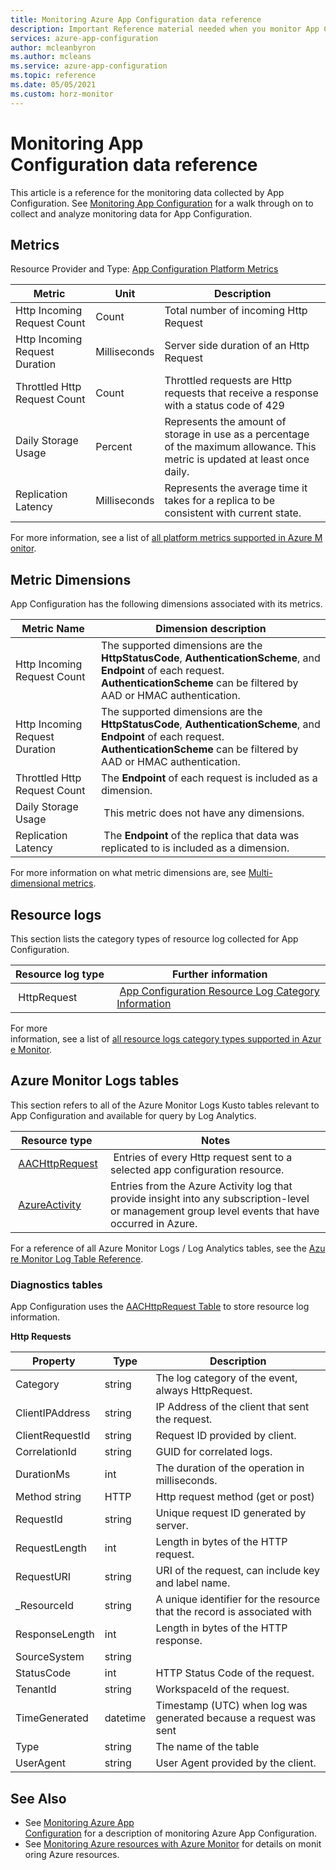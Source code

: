 ```yaml
---
title: Monitoring Azure App Configuration data reference
description: Important Reference material needed when you monitor App Configuration
services: azure-app-configuration
author: mcleanbyron
ms.author: mcleans
ms.service: azure-app-configuration
ms.topic: reference
ms.date: 05/05/2021
ms.custom: horz-monitor
---
```



# Monitoring App Configuration data reference

This article is a reference for the monitoring data collected by App Configuration. See [Monitoring App Configuration](monitor-app-configuration.md) for a walk through on to collect and analyze monitoring data for App Configuration.

## Metrics 
Resource Provider and Type: [App Configuration Platform Metrics](../azure-monitor/essentials/metrics-supported.md#microsoftappconfigurationconfigurationstores)

| Metric | Unit | Description |
|-------|-----| ----- |
| Http Incoming Request Count	| Count	| Total number of incoming Http Request |
| Http Incoming Request Duration | Milliseconds | Server side duration of an Http Request |
| Throttled Http Request Count | Count |	Throttled requests are Http requests that receive a response with a status code of 429 |
| Daily Storage Usage | Percent |	Represents the amount of storage in use as a percentage of the maximum allowance. This metric is updated at least once daily. |
| Replication Latency | Milliseconds |	Represents the average time it takes for a replica to be consistent with current state. |

For more information, see a list of [all platform metrics supported in Azure Monitor](../azure-monitor/essentials/metrics-supported.md).


## Metric Dimensions
App Configuration has the following dimensions associated with its metrics.

| Metric Name | Dimension description |
|-------|-----|
| Http Incoming Request Count | The supported dimensions are the **HttpStatusCode**, **AuthenticationScheme**, and **Endpoint** of each request. **AuthenticationScheme** can be filtered by AAD or HMAC authentication.   |
| Http Incoming Request Duration | The supported dimensions are the **HttpStatusCode**, **AuthenticationScheme**, and **Endpoint** of each request. **AuthenticationScheme** can be filtered by AAD or HMAC authentication. |
| Throttled Http Request Count | The **Endpoint** of each request is included as a dimension.  |
| Daily Storage Usage | This metric does not have any dimensions.  |
| Replication Latency | The **Endpoint** of the replica that data was replicated to is included as a dimension.  |

 For more information on what metric dimensions are, see [Multi-dimensional metrics](../azure-monitor/essentials/data-platform-metrics.md#multi-dimensional-metrics).

## Resource logs
This section lists the category types of resource log collected for App Configuration. 

| Resource log type | Further information|
|-------|-----|
| HttpRequest | [App Configuration Resource Log Category Information](../azure-monitor/essentials/resource-logs-categories.md) |

For more information, see a list of [all resource logs category types supported in Azure Monitor](../azure-monitor/essentials/resource-logs-schema.md).
 
## Azure Monitor Logs tables

This section refers to all of the Azure Monitor Logs Kusto tables relevant to App Configuration and available for query by Log Analytics.

|Resource type | Notes |
|-------|-----|
| [AACHttpRequest](/azure/azure-monitor/reference/tables/aachttprequest) | Entries of every Http request sent to a selected app configuration resource. |
| [AzureActivity](/azure/azure-monitor/reference/tables/azureactivity) | Entries from the Azure Activity log that provide insight into any subscription-level or management group level events that have occurred in Azure. |

For a reference of all Azure Monitor Logs / Log Analytics tables, see the [Azure Monitor Log Table Reference](/azure/azure-monitor/reference/tables/tables-resourcetype).

### Diagnostics tables

App Configuration uses the [AACHttpRequest Table](/azure/azure-monitor/reference/tables/aachttprequest) to store resource log information.

**Http Requests**

|Property | Type | Description |
|-------|-----| ----- |
|Category	|string	|The log category of the event, always HttpRequest. 
|ClientIPAddress |	string|	IP Address of the client that sent the request.
|ClientRequestId|	string|	Request ID provided by client.
|CorrelationId|	string|	GUID for correlated logs.
|DurationMs|	int	|The duration of the operation in milliseconds.
|Method	string|	HTTP| Http request method (get or post)
|RequestId|	string|	Unique request ID generated by server.
|RequestLength|	int	|Length in bytes of the HTTP request.
|RequestURI|	string|	URI of the request, can include key and label name. 
|_ResourceId|	string|	A unique identifier for the resource that the record is associated with
|ResponseLength|	int|	Length in bytes of the HTTP response.
|SourceSystem| string|	
|StatusCode|	int	|HTTP Status Code of the request.
|TenantId|	string	|WorkspaceId of the request. 
|TimeGenerated|	datetime|	Timestamp (UTC) when log was generated because a request was sent
|Type	|string|	The name of the table
|UserAgent|	string|	User Agent provided by the client.


## See Also

* See [Monitoring Azure App Configuration](monitor-app-configuration.md) for a description of monitoring Azure App Configuration.
* See [Monitoring Azure resources with Azure Monitor](../azure-monitor/essentials/monitor-azure-resource.md) for details on monitoring Azure resources.
